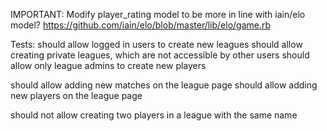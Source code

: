 IMPORTANT:
Modify player_rating model to be more in line with iain/elo model? https://github.com/iain/elo/blob/master/lib/elo/game.rb

Tests:
should allow logged in users to create new leagues
should allow creating private leagues, which are not accessible by other users
should allow only league admins to create new players

should allow adding new matches on the league page
should allow adding new players on the league page

should not allow creating two players in a league with the same name
